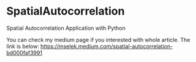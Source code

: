 # SpatialAutocorrelation
Spatial Autocorrelation Application with Python

You can check my medium page if you interested with whole article.
The link is below:
https://mselek.medium.com/spatial-autocorrelation-bd000faf3991
